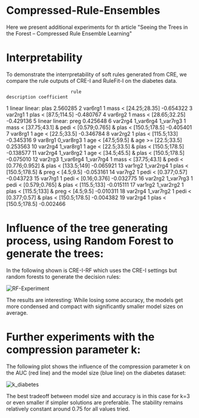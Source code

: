 # Compressed-Rule-Ensembles
Here we present additional experiments for th article "Seeing the Trees in the Forest – Compressed Rule Ensemble Learning"

# Interpretability

To demonstrate the interrpretability of soft rules generated from CRE, we compare the rule outputs of CRE-I and RuleFit-I on the diabetes data.

                            rule                                                       description coefficient
1                         linear                                                      linear: plas    2.560285
2                      var6rg1 1                                              mass < [24.25;28.35]   -0.654322
3                      var2rg1 1                                               plas < [87.5;114.5]   -0.480767
4                      var6rg2 1                                              mass < [28.65;32.25]   -0.429136
5                         linear                                                      linear: preg    0.425648
6  var2rg4 1_var6rg4 1_var7rg3 1 mass < [37.75;43.1] & pedi < [0.579;0.765] & plas < [150.5;178.5]   -0.405401
7                      var8rg1 1                                                 age < [22.5;33.5]   -0.346784
8                      var2rg2 1                                                plas < [115.5;133]   -0.345316
9            var8rg1 0_var8rg3 1                            age < [47.5;59.5] & age >= [22.5;33.5]    0.253563
10           var2rg4 1_var8rg1 1                          age < [22.5;33.5] & plas < [150.5;178.5]   -0.138577
11           var2rg4 1_var8rg2 1                          age < [34.5;45.5] & plas < [150.5;178.5]   -0.075010
12 var2rg3 1_var6rg4 1_var7rg4 1   mass < [37.75;43.1] & pedi < [0.776;0.952] & plas < [133.5;149]   -0.065921
13           var1rg2 1_var2rg4 1                           plas < [150.5;178.5] & preg < [4.5;9.5]   -0.053161
14                     var7rg2 1                                               pedi < [0.377;0.57]   -0.043723
15                     var7rg1 1                                               pedi < [0.16;0.376]   -0.032775
16           var2rg2 1_var7rg3 1                         pedi < [0.579;0.765] & plas < [115.5;133]   -0.015111
17           var1rg2 1_var2rg2 1                             plas < [115.5;133] & preg < [4.5;9.5]   -0.010311
18           var2rg4 1_var7rg2 1                        pedi < [0.377;0.57] & plas < [150.5;178.5]   -0.004382
19                     var2rg4 1                                              plas < [150.5;178.5]   -0.002466

# Influence of the tree generating process, using Random Forest to generate the trees:
In the following shown is CRE-I-RF which uses the CRE-I settings but random forests to generate the decision rules:

![RF-Experiment](https://user-images.githubusercontent.com/88620679/128699574-b8ff757d-9df4-4b7e-84d9-cd4faa3aa45b.png)

The results are interesting: While losing some accuracy, the models get more condensed and compact with significantly smaller model sizes on average.

# Further experiments with the compression parameter k:

The following plot shows the influence of the compression parameter k on the AUC (red line) and the model size (blue line) on the diabetes dataset:


![k_diabetes](https://user-images.githubusercontent.com/88620679/128712259-824b9021-3dc3-40c9-8e88-f987409e8d24.png)

The best tradeoff between model size and accuracy is in this case for k=3 or even smaller if simpler solutions are preferable. The stability remains relatively constant around 0.75 for all values tried.
